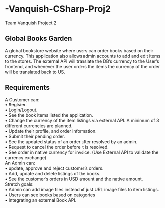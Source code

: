 # -Vanquish-CSharp-Proj2
Team Vanquish Project 2

 ## Global Books Garden
A global bookstore website where users can order books based on their currency. This application also allows admin accounts to add and edit items to the stores. The external API will translate the DB’s currency to the User’s frontend, and whenever the user orders the items the currency of the order will be translated back to US. <br> 

## Requirements
A Customer can:<br> 
•	Register.<br> 
•	Login/Logout.<br> 
•	See the book items listed the application.<br> 
•	Change the currency of the item listings via external API. A minimum of 3 different currencies are planned.<br> 
•	Update their profile, and order information. <br> 
•	Submit their pending order. <br> 
•	See the updated status of an order after resolved by an admin.<br> 
•	Request to cancel the order before it is resolved.<br> 
•	See order in native currency for invoice. (Use External API to validate the currency exchange) <br> 
An Admin can:<br> 
•	update, approve and reject customer’s orders.<br> 
•	Add, update and delete listings of the books.<br> 
•	See the customer’s orders in USD amount and the native amount.<br> 
Stretch goals:<br> 
•	Admin can add image files instead of just URL image files to item listings.<br> 
•	Users can see books based on categories<br> 
•	Integrating an external Book API.<br> 

